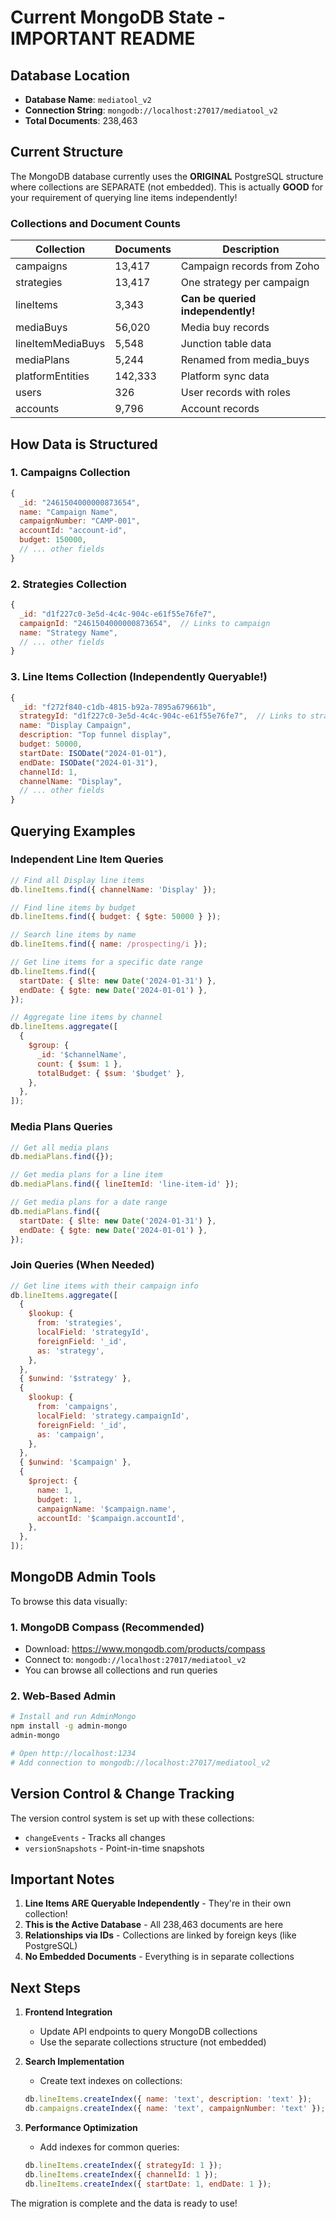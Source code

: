 # Current MongoDB State - IMPORTANT README

## Database Location

- **Database Name**: `mediatool_v2`
- **Connection String**: `mongodb://localhost:27017/mediatool_v2`
- **Total Documents**: 238,463

## Current Structure

The MongoDB database currently uses the **ORIGINAL** PostgreSQL structure where collections are SEPARATE (not embedded). This is actually **GOOD** for your requirement of querying line items independently!

### Collections and Document Counts

| Collection        | Documents | Description                       |
| ----------------- | --------- | --------------------------------- |
| campaigns         | 13,417    | Campaign records from Zoho        |
| strategies        | 13,417    | One strategy per campaign         |
| lineItems         | 3,343     | **Can be queried independently!** |
| mediaBuys         | 56,020    | Media buy records                 |
| lineItemMediaBuys | 5,548     | Junction table data               |
| mediaPlans        | 5,244     | Renamed from media_buys           |
| platformEntities  | 142,333   | Platform sync data                |
| users             | 326       | User records with roles           |
| accounts          | 9,796     | Account records                   |

## How Data is Structured

### 1. Campaigns Collection

```javascript
{
  _id: "2461504000000873654",
  name: "Campaign Name",
  campaignNumber: "CAMP-001",
  accountId: "account-id",
  budget: 150000,
  // ... other fields
}
```

### 2. Strategies Collection

```javascript
{
  _id: "d1f227c0-3e5d-4c4c-904c-e61f55e76fe7",
  campaignId: "2461504000000873654",  // Links to campaign
  name: "Strategy Name",
  // ... other fields
}
```

### 3. Line Items Collection (Independently Queryable!)

```javascript
{
  _id: "f272f840-c1db-4815-b92a-7895a679661b",
  strategyId: "d1f227c0-3e5d-4c4c-904c-e61f55e76fe7",  // Links to strategy
  name: "Display Campaign",
  description: "Top funnel display",
  budget: 50000,
  startDate: ISODate("2024-01-01"),
  endDate: ISODate("2024-01-31"),
  channelId: 1,
  channelName: "Display",
  // ... other fields
}
```

## Querying Examples

### Independent Line Item Queries

```javascript
// Find all Display line items
db.lineItems.find({ channelName: 'Display' });

// Find line items by budget
db.lineItems.find({ budget: { $gte: 50000 } });

// Search line items by name
db.lineItems.find({ name: /prospecting/i });

// Get line items for a specific date range
db.lineItems.find({
  startDate: { $lte: new Date('2024-01-31') },
  endDate: { $gte: new Date('2024-01-01') },
});

// Aggregate line items by channel
db.lineItems.aggregate([
  {
    $group: {
      _id: '$channelName',
      count: { $sum: 1 },
      totalBudget: { $sum: '$budget' },
    },
  },
]);
```

### Media Plans Queries

```javascript
// Get all media plans
db.mediaPlans.find({});

// Get media plans for a line item
db.mediaPlans.find({ lineItemId: 'line-item-id' });

// Get media plans for a date range
db.mediaPlans.find({
  startDate: { $lte: new Date('2024-01-31') },
  endDate: { $gte: new Date('2024-01-01') },
});
```

### Join Queries (When Needed)

```javascript
// Get line items with their campaign info
db.lineItems.aggregate([
  {
    $lookup: {
      from: 'strategies',
      localField: 'strategyId',
      foreignField: '_id',
      as: 'strategy',
    },
  },
  { $unwind: '$strategy' },
  {
    $lookup: {
      from: 'campaigns',
      localField: 'strategy.campaignId',
      foreignField: '_id',
      as: 'campaign',
    },
  },
  { $unwind: '$campaign' },
  {
    $project: {
      name: 1,
      budget: 1,
      campaignName: '$campaign.name',
      accountId: '$campaign.accountId',
    },
  },
]);
```

## MongoDB Admin Tools

To browse this data visually:

### 1. MongoDB Compass (Recommended)

- Download: https://www.mongodb.com/products/compass
- Connect to: `mongodb://localhost:27017/mediatool_v2`
- You can browse all collections and run queries

### 2. Web-Based Admin

```bash
# Install and run AdminMongo
npm install -g admin-mongo
admin-mongo

# Open http://localhost:1234
# Add connection to mongodb://localhost:27017/mediatool_v2
```

## Version Control & Change Tracking

The version control system is set up with these collections:

- `changeEvents` - Tracks all changes
- `versionSnapshots` - Point-in-time snapshots

## Important Notes

1. **Line Items ARE Queryable Independently** - They're in their own collection!
2. **This is the Active Database** - All 238,463 documents are here
3. **Relationships via IDs** - Collections are linked by foreign keys (like PostgreSQL)
4. **No Embedded Documents** - Everything is in separate collections

## Next Steps

1. **Frontend Integration**
   - Update API endpoints to query MongoDB collections
   - Use the separate collections structure (not embedded)

2. **Search Implementation**
   - Create text indexes on collections:

   ```javascript
   db.lineItems.createIndex({ name: 'text', description: 'text' });
   db.campaigns.createIndex({ name: 'text', campaignNumber: 'text' });
   ```

3. **Performance Optimization**
   - Add indexes for common queries:
   ```javascript
   db.lineItems.createIndex({ strategyId: 1 });
   db.lineItems.createIndex({ channelId: 1 });
   db.lineItems.createIndex({ startDate: 1, endDate: 1 });
   ```

The migration is complete and the data is ready to use!

